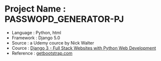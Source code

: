 # Project Name : PASSWOPD_GENERATOR-PJ

* Language  : Python, html
* Framework : Django 5.0
* Source : a Udemy cource by Nick Walter
* Cource : [Django 3 - Full Stack Websites with Python Web Development](https://www.udemy.com/course/django-3-make-websites-with-python-tutorial-beginner-learn-bootstrap/)
* Reference : [getbootstrap.com](https://getbootstrap.com/)